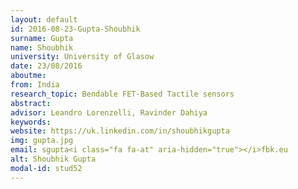 ```yaml
---
layout: default 
id: 2016-08-23-Gupta-Shoubhik
surname: Gupta
name: Shoubhik
university: University of Glasow
date: 23/08/2016
aboutme: 
from: India
research_topic: Bendable FET-Based Tactile sensors
abstract: 
advisor: Leandro Lorenzelli, Ravinder Dahiya
keywords: 
website: https://uk.linkedin.com/in/shoubhikgupta
img: gupta.jpg
email: sgupta<i class="fa fa-at" aria-hidden="true"></i>fbk.eu
alt: Shoubhik Gupta
modal-id: stud52
---
```

